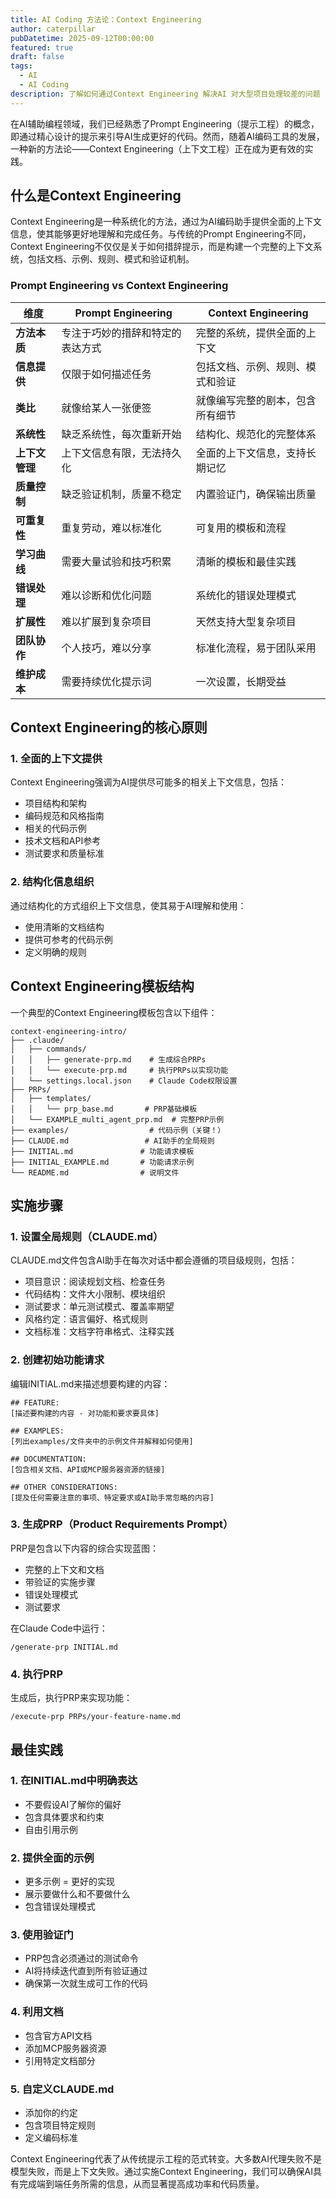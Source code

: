 ```yaml
---
title: AI Coding 方法论：Context Engineering
author: caterpillar
pubDatetime: 2025-09-12T00:00:00
featured: true
draft: false
tags:
  - AI
  - AI Coding
description: 了解如何通过Context Engineering 解决AI 对大型项目处理较差的问题
---
```


在AI辅助编程领域，我们已经熟悉了Prompt Engineering（提示工程）的概念，即通过精心设计的提示来引导AI生成更好的代码。然而，随着AI编码工具的发展，一种新的方法论——Context Engineering（上下文工程）正在成为更有效的实践。

## 什么是Context Engineering

Context Engineering是一种系统化的方法，通过为AI编码助手提供全面的上下文信息，使其能够更好地理解和完成任务。与传统的Prompt Engineering不同，Context Engineering不仅仅是关于如何措辞提示，而是构建一个完整的上下文系统，包括文档、示例、规则、模式和验证机制。

### Prompt Engineering vs Context Engineering

| 维度 | Prompt Engineering | Context Engineering |
|------|-------------------|-------------------|
| **方法本质** | 专注于巧妙的措辞和特定的表达方式 | 完整的系统，提供全面的上下文 |
| **信息提供** | 仅限于如何描述任务 | 包括文档、示例、规则、模式和验证 |
| **类比** | 就像给某人一张便签 | 就像编写完整的剧本，包含所有细节 |
| **系统性** | 缺乏系统性，每次重新开始 | 结构化、规范化的完整体系 |
| **上下文管理** | 上下文信息有限，无法持久化 | 全面的上下文信息，支持长期记忆 |
| **质量控制** | 缺乏验证机制，质量不稳定 | 内置验证门，确保输出质量 |
| **可重复性** | 重复劳动，难以标准化 | 可复用的模板和流程 |
| **学习曲线** | 需要大量试验和技巧积累 | 清晰的模板和最佳实践 |
| **错误处理** | 难以诊断和优化问题 | 系统化的错误处理模式 |
| **扩展性** | 难以扩展到复杂项目 | 天然支持大型复杂项目 |
| **团队协作** | 个人技巧，难以分享 | 标准化流程，易于团队采用 |
| **维护成本** | 需要持续优化提示词 | 一次设置，长期受益 |

## Context Engineering的核心原则

### 1. 全面的上下文提供

Context Engineering强调为AI提供尽可能多的相关上下文信息，包括：
- 项目结构和架构
- 编码规范和风格指南
- 相关的代码示例
- 技术文档和API参考
- 测试要求和质量标准

### 2. 结构化信息组织

通过结构化的方式组织上下文信息，使其易于AI理解和使用：
- 使用清晰的文档结构
- 提供可参考的代码示例
- 定义明确的规则

## Context Engineering模板结构

一个典型的Context Engineering模板包含以下组件：

```
context-engineering-intro/
├── .claude/
│   ├── commands/
│   │   ├── generate-prp.md    # 生成综合PRPs
│   │   └── execute-prp.md     # 执行PRPs以实现功能
│   └── settings.local.json    # Claude Code权限设置
├── PRPs/
│   ├── templates/
│   │   └── prp_base.md       # PRP基础模板
│   └── EXAMPLE_multi_agent_prp.md  # 完整PRP示例
├── examples/                  # 代码示例（关键！）
├── CLAUDE.md                 # AI助手的全局规则
├── INITIAL.md               # 功能请求模板
├── INITIAL_EXAMPLE.md       # 功能请求示例
└── README.md                # 说明文件
```

## 实施步骤

### 1. 设置全局规则（CLAUDE.md）

CLAUDE.md文件包含AI助手在每次对话中都会遵循的项目级规则，包括：
- 项目意识：阅读规划文档、检查任务
- 代码结构：文件大小限制、模块组织
- 测试要求：单元测试模式、覆盖率期望
- 风格约定：语言偏好、格式规则
- 文档标准：文档字符串格式、注释实践

### 2. 创建初始功能请求

编辑INITIAL.md来描述想要构建的内容：

```
## FEATURE:
[描述要构建的内容 - 对功能和要求要具体]

## EXAMPLES:
[列出examples/文件夹中的示例文件并解释如何使用]

## DOCUMENTATION:
[包含相关文档、API或MCP服务器资源的链接]

## OTHER CONSIDERATIONS:
[提及任何需要注意的事项、特定要求或AI助手常忽略的内容]
```

### 3. 生成PRP（Product Requirements Prompt）

PRP是包含以下内容的综合实现蓝图：
- 完整的上下文和文档
- 带验证的实施步骤
- 错误处理模式
- 测试要求

在Claude Code中运行：
```
/generate-prp INITIAL.md
```

### 4. 执行PRP

生成后，执行PRP来实现功能：
```
/execute-prp PRPs/your-feature-name.md
```

## 最佳实践

### 1. 在INITIAL.md中明确表达

- 不要假设AI了解你的偏好
- 包含具体要求和约束
- 自由引用示例

### 2. 提供全面的示例

- 更多示例 = 更好的实现
- 展示要做什么和不要做什么
- 包含错误处理模式

### 3. 使用验证门

- PRP包含必须通过的测试命令
- AI将持续迭代直到所有验证通过
- 确保第一次就生成可工作的代码

### 4. 利用文档

- 包含官方API文档
- 添加MCP服务器资源
- 引用特定文档部分

### 5. 自定义CLAUDE.md

- 添加你的约定
- 包含项目特定规则
- 定义编码标准

Context Engineering代表了从传统提示工程的范式转变。大多数AI代理失败不是模型失败，而是上下文失败。通过实施Context Engineering，我们可以确保AI具有完成端到端任务所需的信息，从而显著提高成功率和代码质量。